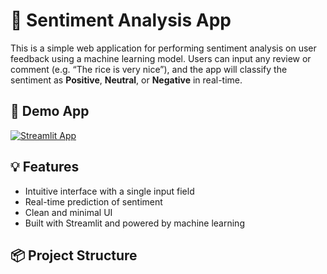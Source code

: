 # 💬 Sentiment Analysis App

This is a simple web application for performing sentiment analysis on user feedback using a machine learning model. Users can input any review or comment (e.g. “The rice is very nice”), and the app will classify the sentiment as **Positive**, **Neutral**, or **Negative** in real-time.

## 🚀 Demo App

[![Streamlit App](https://static.streamlit.io/badges/streamlit_badge_black_white.svg)](https://sentiment-analysis.streamlit.app/)

## 💡 Features

- Intuitive interface with a single input field
- Real-time prediction of sentiment
- Clean and minimal UI
- Built with Streamlit and powered by machine learning

## 📦 Project Structure

